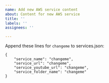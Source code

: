 ```yaml
---
name: Add new AWS service content
about: Content for new AWS service
title: ''
labels: ''
assignees: ''

---
```


Append these lines for `changeme` to services.json:
```
{
    "service_name": "changeme",
    "service_url": "changeme",
    "service_youtube_url": "changeme",
    "service_folder_name": "changeme"
}
```
